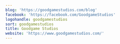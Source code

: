 ```yaml
---
blog: 'https://goodgamestudios.com/blog'
facebook: 'https://facebook.com/GoodgameStudios'
logohandle: goodgamestudios
sort: goodgamestudios
title: Goodgame Studios
website: 'https://www.goodgamestudios.com/'
---
```

